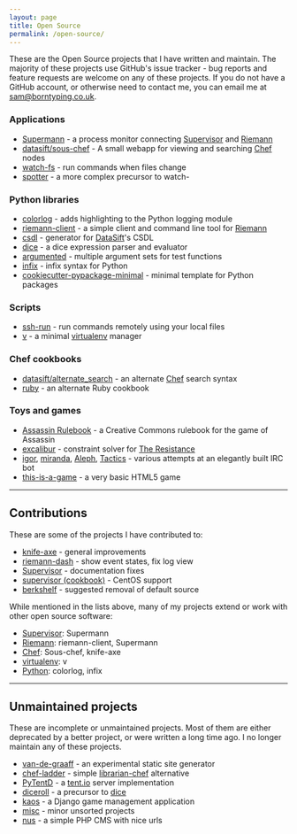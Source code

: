 ```yaml
---
layout: page
title: Open Source
permalink: /open-source/
---
```


These are the Open Source projects that I have written and maintain. The majority of these projects use GitHub's issue tracker - bug reports and feature requests are welcome on any of these projects. If you do not have a GitHub account, or otherwise need to contact me, you can email me at [sam@borntyping.co.uk](mailto:sam@borntyping.co.uk).

### Applications

* [Supermann](https://github.com/borntyping/supermann) - a process monitor connecting [Supervisor](http://supervisord.org/) and [Riemann](http://riemann.io/)
* [datasift/sous-chef](https://github.com/datasift/sous-chef) - A small webapp for viewing and searching [Chef](http://www.getchef.com/) nodes
* [watch-fs](https://github.com/borntyping/watch-fs) - run commands when files change
* [spotter](https://github.com/borntyping/spotter) - a more complex precursor to watch-

### Python libraries

* [colorlog](https://github.com/borntyping/python-colorlog) - adds highlighting to the Python logging module
* [riemann-client](https://github.com/borntyping/python-riemann-client) - a simple client and command line tool for [Riemann](http://riemann.io/)
* [csdl](https://github.com/borntyping/python-csdl) - generator for [DataSift](http://datasift.com/)'s CSDL
* [dice](https://github.com/borntyping/python-dice) - a dice expression parser and evaluator
* [argumented](https://github.com/borntyping/python-argumented) - multiple argument sets for test functions
* [infix](https://github.com/borntyping/python-infix) - infix syntax for Python
* [cookiecutter-pypackage-minimal](https://github.com/borntyping/cookiecutter-pypackage-minimal) - minimal template for Python packages

### Scripts

* [ssh-run](https://github.com/borntyping/ssh-run) - run commands remotely using your local files
* [v](https://github.com/borntyping/v) - a minimal [virtualenv]() manager

### Chef cookbooks

* [datasift/alternate_search](https://github.com/datasift/alternate_search) - an alternate [Chef](http://www.getchef.com/) search syntax
* [ruby](https://github.com/borntyping/cookbook-ruby) - an alternate Ruby cookbook

### Toys and games

* [Assassin Rulebook](https://github.com/aberassassin/rulebook) - a Creative Commons rulebook for the game of Assassin
* [excalibur](https://github.com/borntyping/excalibur) - constraint solver for [The Resistance](http://boardgamegeek.com/boardgame/41114/the-resistance)
* [igor](https://github.com/borntyping/igor), [miranda](https://github.com/borntyping/miranda), [Aleph](https://github.com/borntyping/aleph), [Tactics](https://github.com/borntyping/tactics) - various attempts at an elegantly built IRC bot
* [this-is-a-game](https://github.com/borntyping/this-is-a-game) - a very basic HTML5 game

***

## Contributions

These are some of the projects I have contributed to:

* [knife-axe](https://github.com/faja/knife-axe) - general improvements
* [riemann-dash](https://github.com/aphyr/riemann-dash) - show event states, fix log view
* [Supervisor](https://github.com/Supervisor/supervisor/) - documentation fixes
* [supervisor (cookbook)](https://github.com/poise/supervisor) - CentOS support
* [berkshelf](https://github.com/berkshelf/berkshelf) - suggested removal of default source

While mentioned in the lists above, many of my projects extend or work with other open source software:

* [Supervisor](http://supervisord.org/): Supermann
* [Riemann](http://riemann.io/): riemann-client, Supermann
* [Chef](http://www.getchef.com/): Sous-chef, knife-axe
* [virtualenv](http://virtualenv.readthedocs.org/en/latest/): v
* [Python](https://www.python.org/): colorlog, infix

***

## Unmaintained projects

These are incomplete or unmaintained projects. Most of them are either deprecated by a better project, or were written a long time ago. I no longer maintain any of these projects.

* [van-de-graaff](https://github.com/borntyping/van-de-graaff) - an experimental static site generator
* [chef-ladder](https://github.com/borntyping/chef-ladder) - simple [librarian-chef](https://github.com/applicationsonline/librarian-chef) alternative
* [PyTentD](https://github.com/pytent/pytentd) - a [tent.io](https://tent.io/) server implementation
* [diceroll](https://github.com/borntyping/diceroll) - a precursor to [dice](https://github.com/borntyping/python-dice)
* [kaos](https://github.com/borntyping/django-kaos) - a Django game management application
* [misc](https://github.com/borntyping/misc) - minor unsorted projects
* [nus](https://github.com/borntyping/nus) - a simple PHP CMS with nice urls

